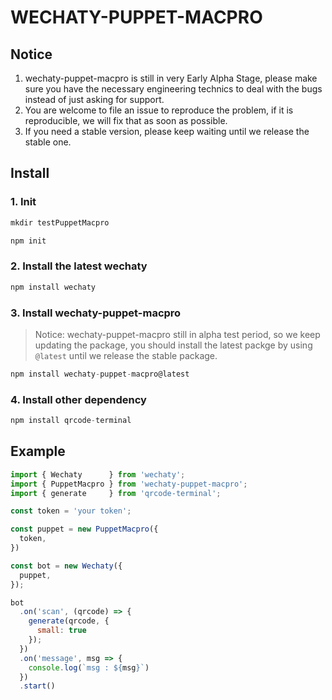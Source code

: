 # WECHATY-PUPPET-MACPRO

## Notice

1. wechaty-puppet-macpro is still in very Early Alpha Stage, please make sure you have the necessary engineering technics to deal with the bugs instead of just asking for support.
2. You are welcome to file an issue to reproduce the problem, if it is reproducible, we will fix that as soon as possible.
3. If you need a stable version, please keep waiting until we release the stable one.

## Install

### 1. Init

```js
mkdir testPuppetMacpro

npm init
```

### 2. Install the latest wechaty

```js
npm install wechaty
```

### 3. Install wechaty-puppet-macpro

> Notice: wechaty-puppet-macpro still in alpha test period, so we keep updating the package, you should install the latest packge by using `@latest` until we release the stable package.

```js
npm install wechaty-puppet-macpro@latest
```

### 4. Install other dependency

```js
npm install qrcode-terminal
```

## Example

```js
import { Wechaty      } from 'wechaty';
import { PuppetMacpro } from 'wechaty-puppet-macpro';
import { generate     } from 'qrcode-terminal';

const token = 'your token';

const puppet = new PuppetMacpro({
  token,
})

const bot = new Wechaty({
  puppet,
});

bot
  .on('scan', (qrcode) => {
    generate(qrcode, {
      small: true
    });
  })
  .on('message', msg => {
    console.log(`msg : ${msg}`)
  })
  .start()
```
